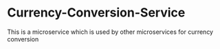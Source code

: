 # Currency-Conversion-Service
This is a microservice which is used by other microservices  for currency conversion
